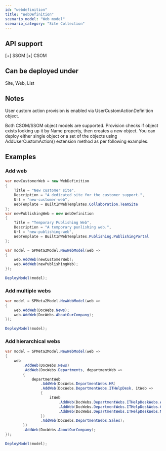 ```yaml
---
id: "webdefinition"
title: "WebDefinition"
scenario_model: "Web model"
scenario_category: "Site Collection"
---
```


## API support
[+] SSOM [+] CSOM

## Can be deployed under
Site, Web, List

## Notes
User custom action provision is enabled via UserCustomActionDefinition object.

Both CSOM/SSOM object models are supported. Provision checks if object exists looking up it by Name property, then creates a new object. You can deploy either single object or a set of the objects using AddUserCustomAction() extension method as per following examples.

## Examples

### Add web
```cs
var newCustomerWeb = new WebDefinition
{
    Title = "New customer site",
    Description = "A dedicated site for the customer support.",
    Url = "new-customer-web",
    WebTemplate = BuiltInWebTemplates.Collaboration.TeamSite
};
var newPublishingWeb = new WebDefinition
{
    Title = "Temporary Publishing Web",
    Description = "A temporary punlishing web.",
    Url = "new-publishing-web",
    WebTemplate = BuiltInWebTemplates.Publishing.PublishingPortal
};
 
var model = SPMeta2Model.NewWebModel(web =>
{
    web.AddWeb(newCustomerWeb);
    web.AddWeb(newPublishingWeb);
});
 
DeployModel(model);

```

### Add multiple webs

```cs
var model = SPMeta2Model.NewWebModel(web =>
{
    web.AddWeb(DocWebs.News);
    web.AddWeb(DocWebs.AboutOurCompany);
});
 
DeployModel(model);

```

### Add hierarchical webs

```cs
var model = SPMeta2Model.NewWebModel(web =>
{
    web
        .AddWeb(DocWebs.News)
        .AddWeb(DocWebs.Departments, departmentWeb =>
        {
            departmentWeb
                .AddWeb(DocWebs.DepartmentWebs.HR)
                .AddWeb(DocWebs.DepartmentWebs.ITHelpDesk, itWeb =>
                {
                    itWeb
                        .AddWeb(DocWebs.DepartmentWebs.ITHelpDeskWebs.Apple)
                        .AddWeb(DocWebs.DepartmentWebs.ITHelpDeskWebs.Cisco)
                        .AddWeb(DocWebs.DepartmentWebs.ITHelpDeskWebs.Microsoft);
                })
                .AddWeb(DocWebs.DepartmentWebs.Sales);
        })
        .AddWeb(DocWebs.AboutOurCompany);
});
 
DeployModel(model);
```